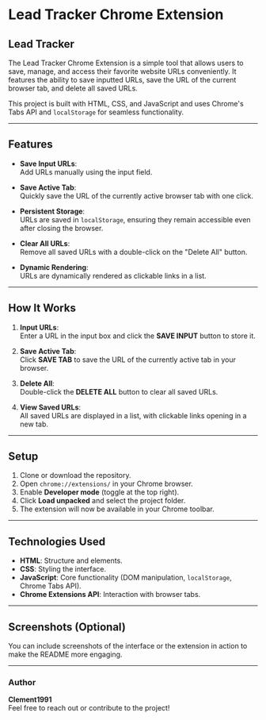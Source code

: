 # Lead Tracker Chrome Extension

## Lead Tracker

The Lead Tracker Chrome Extension is a simple tool that allows users to save, manage, and access their favorite website URLs conveniently. It features the ability to save inputted URLs, save the URL of the current browser tab, and delete all saved URLs.

This project is built with HTML, CSS, and JavaScript and uses Chrome's Tabs API and `localStorage` for seamless functionality.

---

## Features

- **Save Input URLs**:  
  Add URLs manually using the input field.
  
- **Save Active Tab**:  
  Quickly save the URL of the currently active browser tab with one click.
  
- **Persistent Storage**:  
  URLs are saved in `localStorage`, ensuring they remain accessible even after closing the browser.
  
- **Clear All URLs**:  
  Remove all saved URLs with a double-click on the "Delete All" button.
  
- **Dynamic Rendering**:  
  URLs are dynamically rendered as clickable links in a list.

---

## How It Works

1. **Input URLs**:  
   Enter a URL in the input box and click the **SAVE INPUT** button to store it.
   
2. **Save Active Tab**:  
   Click **SAVE TAB** to save the URL of the currently active tab in your browser.
   
3. **Delete All**:  
   Double-click the **DELETE ALL** button to clear all saved URLs.
   
4. **View Saved URLs**:  
   All saved URLs are displayed in a list, with clickable links opening in a new tab.

---

## Setup

1. Clone or download the repository.
2. Open `chrome://extensions/` in your Chrome browser.
3. Enable **Developer mode** (toggle at the top right).
4. Click **Load unpacked** and select the project folder.
5. The extension will now be available in your Chrome toolbar.

---

## Technologies Used

- **HTML**: Structure and elements.
- **CSS**: Styling the interface.
- **JavaScript**: Core functionality (DOM manipulation, `localStorage`, Chrome Tabs API).
- **Chrome Extensions API**: Interaction with browser tabs.

---

## Screenshots (Optional)
You can include screenshots of the interface or the extension in action to make the README more engaging.

---

### Author

**Clement1991**  
Feel free to reach out or contribute to the project!
